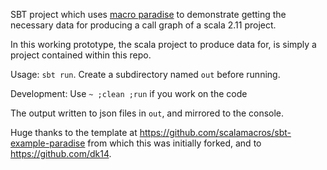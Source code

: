 SBT project which uses [macro paradise](http://docs.scala-lang.org/overviews/macros/paradise.html) to demonstrate getting the necessary data for producing a call graph of a scala 2.11 project.

In this working prototype, the scala project to produce data for, is simply a project contained within this repo.

 Usage: `sbt run`. Create a subdirectory named `out` before running.
 
 Development: 
 Use `~ ;clean ;run` if you work on the code

The output written to json files in `out`, and mirrored to the console.

Huge thanks to the template at https://github.com/scalamacros/sbt-example-paradise from which this was initially forked, and to https://github.com/dk14.
